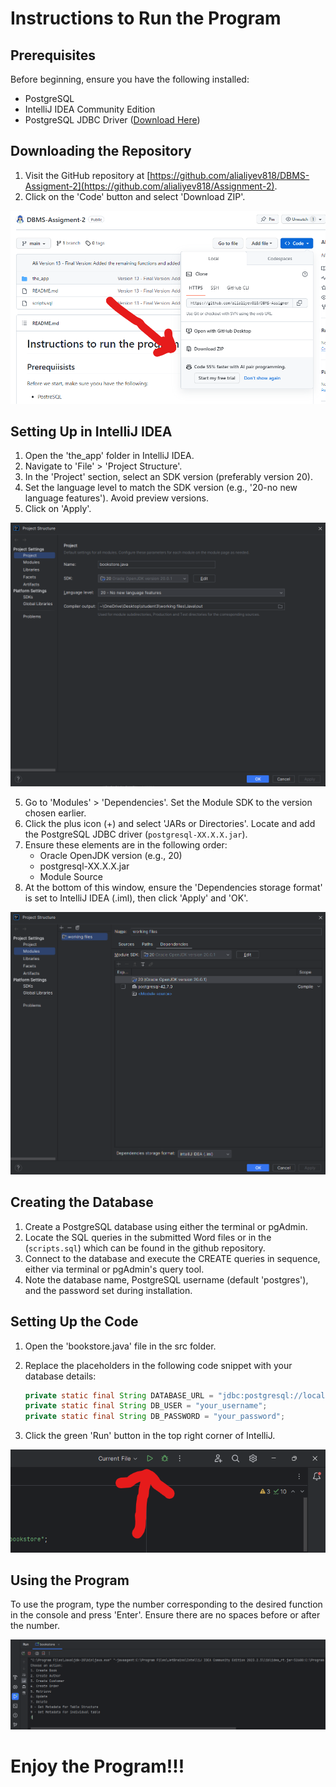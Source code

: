 # Instructions to Run the Program

## Prerequisites

Before beginning, ensure you have the following installed:

* PostgreSQL
* IntelliJ IDEA Community Edition
* PostgreSQL JDBC Driver ([Download Here](https://jdbc.postgresql.org/download/))

## Downloading the Repository

1. Visit the GitHub repository at [https://github.com/alialiyev818/DBMS-Assigment-2](https://github.com/alialiyev818/Assignment-2).
2. Click on the 'Code' button and select 'Download ZIP'.

![Alt text](image.png)

## Setting Up in IntelliJ IDEA

1. Open the 'the_app' folder in IntelliJ IDEA.
2. Navigate to 'File' > 'Project Structure'.
3. In the 'Project' section, select an SDK version (preferably version 20).
4. Set the language level to match the SDK version (e.g., '20-no new language features'). Avoid preview versions.
5. Click on 'Apply'.

![Alt text](image-1.png)

5. Go to 'Modules' > 'Dependencies'. Set the Module SDK to the version chosen earlier.
6. Click the plus icon (+) and select 'JARs or Directories'. Locate and add the PostgreSQL JDBC driver (`postgresql-XX.X.X.jar`).
7. Ensure these elements are in the following order:
   - Oracle OpenJDK version (e.g., 20)
   - postgresql-XX.X.X.jar
   - Module Source
8. At the bottom of this window, ensure the 'Dependencies storage format' is set to IntelliJ IDEA (.iml), then click 'Apply' and 'OK'.

![Alt text](image-2.png)

## Creating the Database

1. Create a PostgreSQL database using either the terminal or pgAdmin.
2. Locate the SQL queries in the submitted Word files or in the (`scripts.sql`) which can be found in the github repository.
3. Connect to the database and execute the CREATE queries in sequence, either via terminal or pgAdmin's query tool.
4. Note the database name, PostgreSQL username (default 'postgres'), and the password set during installation.

## Setting Up the Code

1. Open the 'bookstore.java' file in the src folder.
2. Replace the placeholders in the following code snippet with your database details:

    ```java
    private static final String DATABASE_URL = "jdbc:postgresql://localhost:5432/your_database_name";
    private static final String DB_USER = "your_username";
    private static final String DB_PASSWORD = "your_password";
    ```

3. Click the green 'Run' button in the top right corner of IntelliJ.

![Alt text](image-3.png)

## Using the Program

To use the program, type the number corresponding to the desired function in the console and press 'Enter'. Ensure there are no spaces before or after the number.

![Alt text](image-4.png)

# Enjoy the Program!!!